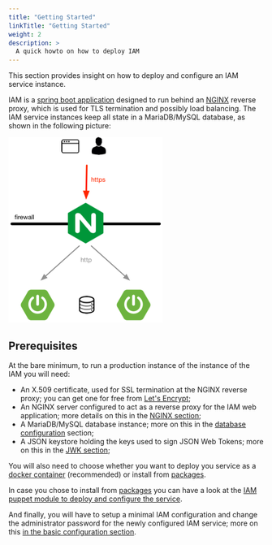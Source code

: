 ```yaml
---
title: "Getting Started"
linkTitle: "Getting Started"
weight: 2
description: >
  A quick howto on how to deploy IAM
---
```


This section provides insight on how to deploy and configure an IAM service
instance.

IAM is a [spring boot application][spring-boot] designed to run behind an [NGINX][nginx]
reverse proxy, which is used for TLS termination and possibly load balancing.
The IAM service instances keep all state in a MariaDB/MySQL database, as shown
in the following picture:

![IAM deployment overview](images/iam-deployment.png)


## Prerequisites

At the bare minimum, to run a production instance of the instance of the IAM
you will need:

- An X.509 certificate, used for SSL termination at the NGINX reverse proxy;
  you can get one for free from [Let's Encrypt][lets-encrypt];
- An NGINX server configured to act as a reverse proxy for the IAM web
  application; more details on this in the [NGINX section](nginx);
- A MariaDB/MySQL database instance; more on this in the [database
  configuration](mariadb)
  section;
- A JSON keystore holding the keys used to sign JSON Web Tokens; more on this
  in the [JWK section](json_web_key);

You will also need to choose whether you want to deploy you service as a
[docker container](docker-install) (recommended) or install from
[packages](package-install).

In case you chose to install from [packages](packages.md) you can have a look
at the [IAM puppet module to deploy and configure the service](puppet-module).

And finally, you will have to setup a minimal IAM configuration and change the
administrator password for the newly configured IAM service; more on this
[in the basic configuration section](basic_conf).

[lets-encrypt]: https://letsencrypt.org/
[spring-boot]: https://spring.io/projects/spring-boot
[nginx]: https://www.nginx.com/
